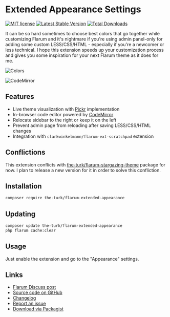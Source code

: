 # Extended Appearance Settings

[![MIT license](https://img.shields.io/badge/license-MIT-blue.svg)](https://github.com/the-turk/flarum-extended-appearance/blob/master/LICENSE) [![Latest Stable Version](https://img.shields.io/packagist/v/the-turk/flarum-extended-appearance.svg)](https://packagist.org/packages/the-turk/flarum-extended-appearance) [![Total Downloads](https://img.shields.io/packagist/dt/the-turk/flarum-extended-appearance.svg)](https://packagist.org/packages/the-turk/flarum-extended-appearance)

It can be so hard sometimes to choose best colors that go together while customizing Flarum and it's nightmare if you're using admin panel-only for adding some custom LESS/CSS/HTML - especially if you're a newcomer or less technical. I hope this extension speeds up your customization process and gives you some inspiration for your next Flarum theme as it does for me.

![Colors](https://i.ibb.co/m9P0qVh/WPSFery50q.gif)

![CodeMirror](https://i.ibb.co/BTr4tzn/code-Mirror.png)

## Features

- Live theme visualization with [Pickr](https://github.com/Simonwep/pickr) implementation
- In-browser code editor powered by [CodeMirror](https://github.com/codemirror/codemirror)
- Relocate sidebar to the right or keep it on the left
- Prevent admin page from reloading after saving LESS/CSS/HTML changes
- Integration with `clarkwinkelmann/flarum-ext-scratchpad` extension

## Conflictions

This extension conflicts with [the-turk/flarum-stargazing-theme](https://discuss.flarum.org/d/22694-stargazing-theme) package for now. I plan to release a new version for it in order to solve this confliction.

## Installation

```bash
composer require the-turk/flarum-extended-appearance
```

## Updating

```bash
composer update the-turk/flarum-extended-appearance
php flarum cache:clear
```

## Usage

Just enable the extension and go to the "Appearance" settings.

## Links

- [Flarum Discuss post](https://discuss.flarum.org/)
- [Source code on GitHub](https://github.com/the-turk/flarum-extended-appearance)
- [Changelog](https://github.com/the-turk/flarum-extended-appearance/blob/master/CHANGELOG.md)
- [Report an issue](https://github.com/the-turk/flarum-extended-appearance/issues)
- [Download via Packagist](https://packagist.org/packages/the-turk/flarum-extended-appearance)
